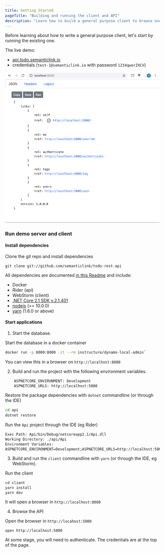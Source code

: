 ```yaml
---
title: Getting Started
pageTitle: "Building and running the client and API"
description: "Learn how to build a general purpose client to browse over the API "
---
```


Before learning about how to write a general purpose client, let's start by running the existing one.

The live demo:

* [api.todo.semanticlink.io](https://api.todo.semanticlink.io)
* credentials (`test-1@semanticlink.io` with password `1234qwerZXCV`)

![api in a browser](api-browser.png)

### Run demo server and client

#### Install dependencies

<Instruction>

Clone the git repo and install dependencies

```bash{.../todo-rest-api}
git clone git://github.com/semanticlink/todo-rest-api
```

</Instruction>

All dependencies are documented [in this Readme](.../Readme.md) and include:

</Instruction>

* Docker
* Rider (api)
* WebStorm (client)
* [.NET Core 2.1 SDK v.2.1.401](https://www.microsoft.com/net/download)
* [nodejs](https://nodejs.org/en/) (>= 10.0.0)
* [yarn](https://yarnpkg.com/latest.msi) (1.6.0 or above)

#### Start applications

1. Start the database.

<Instruction>

Start the database in a docker container

```bash
docker run -p 8000:8000 -it --rm instructure/dynamo-local-admin`
```
</Instruction>

You can view this in a browser on `http://localhost:8000`

2. Build and run the project with the following environment variables.

```
    ASPNETCORE_ENVIRONMENT: Development
    ASPNETCORE_URLS: http://localhost:5000
```

<Instruction>

Restore the package dependencies with `dotnet` commandline (or through the IDE)

```bash
cd api
dotnet restore
```

</Instruction>

<Instruction>

Run the `Api` project through the IDE (eg Rider)

    Exec Path: Api/bin/Debug/netcoreapp2.1/Api.dll
    Working Directory: ./api/Api
    Environment Variables: ASPNETCORE_ENVIRONMENT=Development;ASPNETCORE_URLS=http://localhost:5000

</Instruction>

3. Build and run the `client` commandline with `yarn` (or through the IDE, eg WebStorm).

<Instruction>

Run the client

```
cd client
yarn install
yarn dev
```

</Instruction>

It will open a browser in `http://localhost:8080`

4. Browse the API

<Instruction>

Open the browser in `http://locahost:5000`

```bash
open http://localhost:5000
```
</Instruction>

At some stage, you will need to authenticate. The credentials are at the top of the page.
